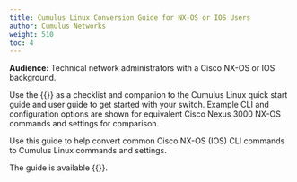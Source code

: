 ```yaml
---
title: Cumulus Linux Conversion Guide for NX-OS or IOS Users
author: Cumulus Networks
weight: 510
toc: 4
---
```


**Audience:** Technical network administrators with a Cisco NX-OS or IOS background.

Use the {{<exlink url="https://drive.google.com/file/d/1SMjb6t7JGkiTVI2E8CG9P-d4n3ITitjF/view?usp=sharing" text="Cumulus Networks Conversion Guide">}} as a checklist and companion to the Cumulus Linux quick start guide and user guide to get started with your switch. Example CLI and configuration options are shown for equivalent Cisco Nexus 3000 NX-OS commands and settings for comparison.

Use this guide to help convert common Cisco NX-OS (IOS) CLI commands to Cumulus Linux commands and settings.

The guide is available {{<exlink url="https://drive.google.com/file/d/1du6AvgBJeC-PnuWOHShbn2gUFl7hRHoE/view?usp=sharing" text="here">}}.
